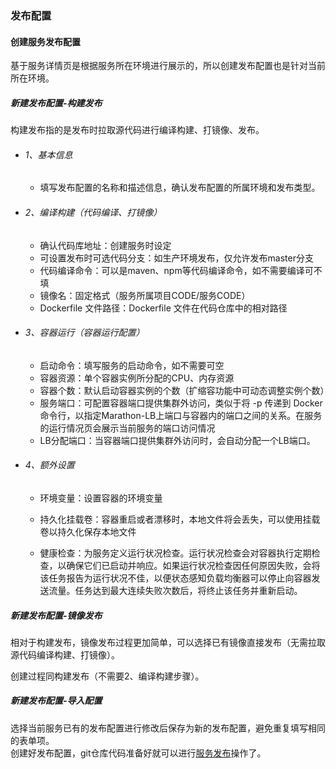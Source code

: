 ### 发布配置

#### 创建服务发布配置
基于服务详情页是根据服务所在环境进行展示的，所以创建发布配置也是针对当前所在环境。

##### 新建发布配置-构建发布
构建发布指的是发布时拉取源代码进行编译构建、打镜像、发布。

- ###### 1、基本信息  
    - 填写发布配置的名称和描述信息，确认发布配置的所属环境和发布类型。

- ###### 2、编译构建（代码编译、打镜像）
    - 确认代码库地址：创建服务时设定
    - 可设置发布时可选代码分支：如生产环境发布，仅允许发布master分支
    - 代码编译命令：可以是maven、npm等代码编译命令，如不需要编译可不填
    - 镜像名：固定格式（服务所属项目CODE/服务CODE）
    - Dockerfile 文件路径：Dockerfile 文件在代码仓库中的相对路径

- ###### 3、容器运行（容器运行配置）
    - 启动命令：填写服务的启动命令，如不需要可空
    - 容器资源：单个容器实例所分配的CPU、内存资源
    - 容器个数：默认启动容器实例的个数（扩缩容功能中可动态调整实例个数）
    - 服务端口：可配置容器端口提供集群外访问，类似于将 -p 传递到 Docker 命令行，以指定Marathon-LB上端口与容器内的端口之间的关系。在服务的运行情况页会展示当前服务的端口访问情况
    - LB分配端口：当容器端口提供集群外访问时，会自动分配一个LB端口。

- ###### 4、额外设置
    - 环境变量：设置容器的环境变量
    
    - 持久化挂载卷：容器重启或者漂移时，本地文件将会丢失，可以使用挂载卷以持久化保存本地文件
    
    - 健康检查：为服务定义运行状况检查。运行状况检查会对容器执行定期检查，以确保它们已启动并响应。如果运行状况检查因任何原因失败，会将该任务报告为运行状况不佳，以便状态感知负载均衡器可以停止向容器发送流量。任务达到最大连续失败次数后，将终止该任务并重新启动。
  


##### 新建发布配置-镜像发布
相对于构建发布，镜像发布过程更加简单，可以选择已有镜像直接发布（无需拉取源代码编译构建、打镜像）。

创建过程同构建发布（不需要2、编译构建步骤）。


##### 新建发布配置-导入配置
选择当前服务已有的发布配置进行修改后保存为新的发布配置，避免重复填写相同的表单项。
<br>
创建好发布配置，git仓库代码准备好就可以进行[服务发布](../function/deploy.md)操作了。


